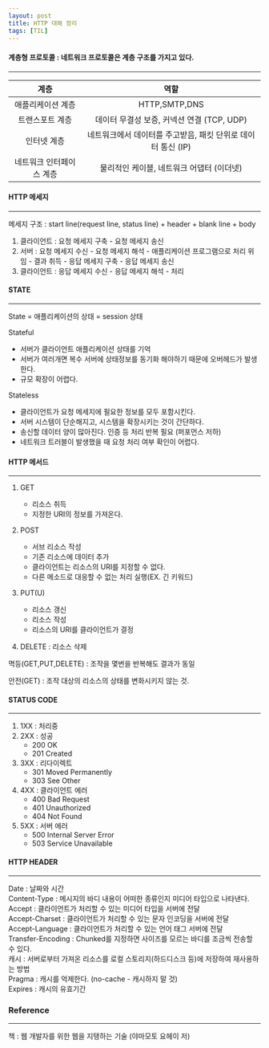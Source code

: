 ```yaml
---
layout: post
title: HTTP 대해 정리
tags: [TIL]
---
```


#### 계층형 프로토콜 : 네트워크 프로토콜은 계층 구조를 가지고 있다.
* * *

| 계층  | 역할 | 
| :----: | :----: |
| 애플리케이션 계층 | HTTP,SMTP,DNS |
| 트랜스포트 계층 | 데이터 무결성 보증, 커넥션 연결 (TCP, UDP) |
| 인터넷 계층 | 네트워크에서 데이터를 주고받음, 패킷 단위로 데이터 통신 (IP) |
| 네트워크 인터페이스 계층 | 물리적인 케이블, 네트워크 어댑터 (이더넷) |


#### HTTP 메세지
* * *

메세지 구조 : start line(request line, status line) + header + blank line + body

1. 클라이언트 :  요청 메세지 구축 - 요청 메세지 송신 
2. 서버 :  요청 메세지 수신 - 요청 메세지 해석 - 애플리케이션 프로그램으로 처리 위임 - 결과 취득 - 응답 메세지 구축 - 응답 메세지 송신
3. 클라이언트 : 응답 메세지 수신 - 응답 메세지 해석 - 처리   

#### STATE
* * *
  
State = 애플리케이션의 상태 = session 상태

Stateful 

- 서버가 클라이언트 애플리케이션 상태를 기억
- 서버가 여러개면 복수 서버에 상태정보를 동기화 해야하기 때문에 오버헤드가 발생한다. 
- 규모 확장이 어렵다.

Stateless
- 클라이언트가 요청 메세지에 필요한 정보를 모두 포함시킨다.
- 서버 시스템이 단순해지고, 시스템을 확장시키는 것이 간단하다.
- 송신할 데이터 양이 많아진다. 인증 등 처리 반복 필요 (퍼포먼스 저하)
- 네트워크 트러블이 발생했을 때 요청 처리 여부 확인이 어렵다.

#### HTTP 메서드
* * *

1. GET 
    - 리소스 취득
    - 지정한 URI의 정보를 가져온다.

2. POST
    - 서브 리소스 작성
    - 기존 리소스에 데이터 추가
    - 클라이언트는 리소스의 URI를 지정할 수 없다.
    - 다른 메소드로 대응할 수 없는 처리 실행(EX. 긴 키워드)
3. PUT(U)
    - 리소스 갱신
    - 리소스 작성 
    - 리소스의 URI를 클라이언트가 결정
4. DELETE : 리소스 삭제

멱등(GET,PUT,DELETE) : 조작을 몇번을 반복해도 결과가 동일

안전(GET) : 조작 대상의 리소스의 상태를 변화시키지 않는 것.

#### STATUS CODE
* * *

1. 1XX : 처리중
2. 2XX : 성공
    - 200 OK
    - 201 Created
3. 3XX : 리다이렉트
    - 301 Moved Permanently
    - 303 See Other
4. 4XX : 클라이언트 에러
    - 400 Bad Request
    - 401 Unauthorized
    - 404 Not Found
5. 5XX : 서버 에러
    - 500 Internal Server Error
    - 503 Service Unavailable

#### HTTP HEADER
* * *
Date : 날짜와 시간  
Content-Type : 메시지의 바디 내용이 어떠한 종류인지 미디어 타입으로 나타낸다.  
Accept : 클라이언트가 처리할 수 있는 미디어 타입을 서버에 전달  
Accept-Charset : 클라이언트가 처리할 수 있는 문자 인코딩을 서버에 전달  
Accept-Language : 클라이언트가 처리할 수 있는 언어 태그 서버에 전달  
Transfer-Encoding : Chunked를 지정하면 사이즈를 모르는 바디를 조금씩 전송할 수 있다.  
캐시 : 서버로부터 가져온 리소스를 로컬 스토리지(하드디스크 등)에 저장하여 재사용하는 방법  
Pragma : 캐시를 억제한다. (no-cache - 캐시하지 말 것)  
Expires : 캐시의 유효기간 

### Reference
* * *
책 : 웹 개발자를 위한 웹을 지탱하는 기술 (야마모토 요헤이 저)